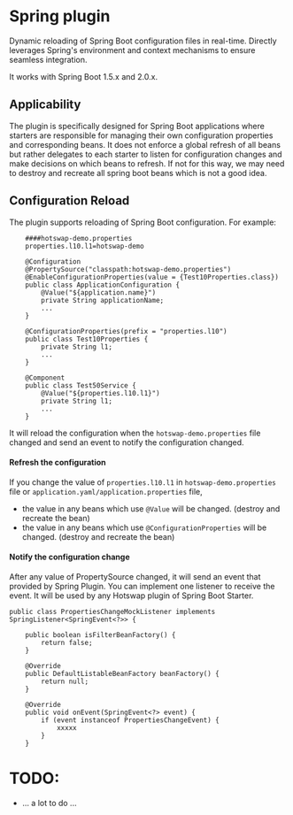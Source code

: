Spring plugin
=============

Dynamic reloading of Spring Boot configuration files in real-time. Directly leverages Spring's environment and 
context mechanisms to ensure seamless integration.

It works with Spring Boot 1.5.x and 2.0.x.

Applicability
--------------
The plugin is specifically designed for Spring Boot applications where starters are responsible for managing their own 
configuration properties and corresponding beans. It does not enforce a global refresh of all beans but rather delegates 
to each starter to listen for configuration changes and make decisions on which beans to refresh. If not for this way, 
we may need to destroy and recreate all spring boot beans which is not a good idea.

Configuration Reload
--------------
The plugin supports reloading of Spring Boot configuration. For example:
```
    ####hotswap-demo.properties
    properties.l10.l1=hotswap-demo

    @Configuration
    @PropertySource("classpath:hotswap-demo.properties")
    @EnableConfigurationProperties(value = {Test10Properties.class})
    public class ApplicationConfiguration {
        @Value("${application.name}")
        private String applicationName;
        ...
    }

    @ConfigurationProperties(prefix = "properties.l10")
    public class Test10Properties {
        private String l1;
        ...
    }
    
    @Component
    public class Test50Service {
        @Value("${properties.l10.l1}")
        private String l1;
        ...
    }

```
It will reload the configuration when the `hotswap-demo.properties` file changed and send an event to notify the configuration changed.

#### Refresh the configuration

If you change the value of `properties.l10.l1` in `hotswap-demo.properties` file or `application.yaml/application.properties` file, 
* the value in any beans which use `@Value` will be changed. (destroy and recreate the bean)
* the value in any beans which use `@ConfigurationProperties` will be changed. (destroy and recreate the bean)

#### Notify the configuration change 

After any value of PropertySource changed, it will send an event that provided by Spring Plugin. 
You can implement one listener to receive the event. It will be used by any Hotswap plugin of Spring Boot Starter.

```
public class PropertiesChangeMockListener implements SpringListener<SpringEvent<?>> {

    public boolean isFilterBeanFactory() {
        return false;
    }

    @Override
    public DefaultListableBeanFactory beanFactory() {
        return null;
    }

    @Override
    public void onEvent(SpringEvent<?> event) {
        if (event instanceof PropertiesChangeEvent) {
            xxxxx
        }
    }
```

# TODO:
* ... a lot to do ...